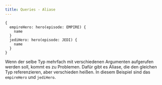 ```yaml
---
title: Queries - Aliase
---
```


```
{
  empireHero: hero(episode: EMPIRE) {
    name
  }
  jediHero: hero(episode: JEDI) {
    name
  }
}
```

Wenn der selbe Typ mehrfach mit verschiedenen Argumenten aufgerufen werden soll, kommt es zu Problemen. Dafür gibt es Aliase, die den gleichen Typ referenzieren, aber verschieden heißen. In diesem Beispiel sind das `empireHero` und `jediHero`.
